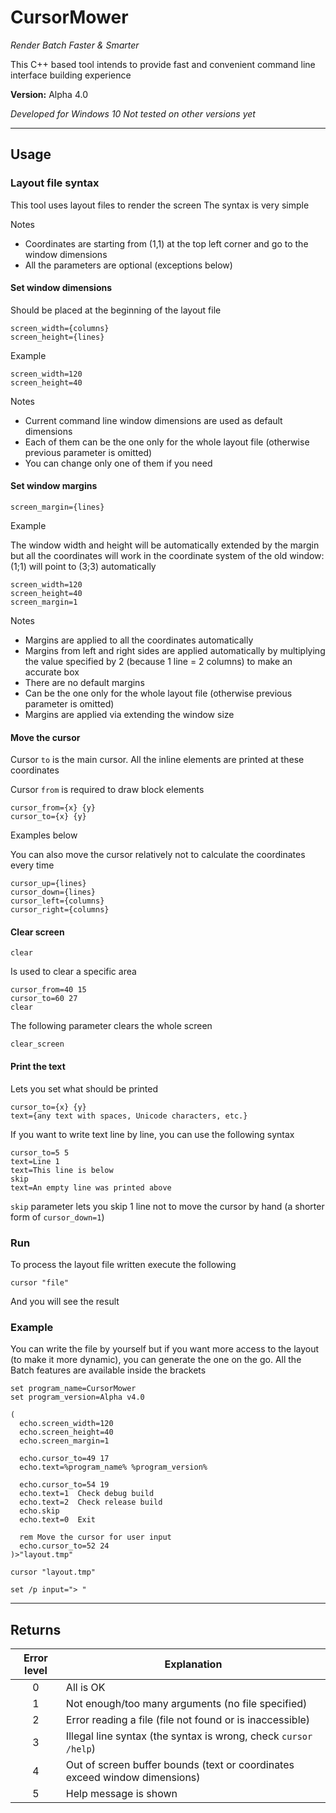 # CursorMower

*Render Batch Faster & Smarter*

This C++ based tool intends to provide fast and convenient command line interface building experience

**Version:** Alpha 4.0

*Developed for Windows 10*
*Not tested on other versions yet*

---

## Usage

### Layout file syntax

This tool uses layout files to render the screen
The syntax is very simple

Notes

- Coordinates are starting from (1,1) at the top left corner and go to the window dimensions
- All the parameters are optional (exceptions below)

#### Set window dimensions

Should be placed at the beginning of the layout file

```batch
screen_width={columns}
screen_height={lines}
```

Example

```batch
screen_width=120
screen_height=40
```

Notes

- Current command line window dimensions are used as default dimensions
- Each of them can be the one only for the whole layout file (otherwise previous parameter is omitted)
- You can change only one of them if you need

#### Set window margins

```batch
screen_margin={lines}
```

Example

The window width and height will be automatically extended by the margin but all the coordinates will work in the coordinate system of the old window: (1;1) will point to (3;3) automatically

```batch
screen_width=120
screen_height=40
screen_margin=1
```

Notes

- Margins are applied to all the coordinates automatically
- Margins from left and right sides are applied automatically by multiplying the value specified by 2 (because 1 line = 2 columns) to make an accurate box
- There are no default margins
- Can be the one only for the whole layout file (otherwise previous parameter is omitted)
- Margins are applied via extending the window size

#### Move the cursor

Cursor `to` is the main cursor. All the inline elements are printed at these coordinates

Cursor `from` is required to draw block elements

```batch
cursor_from={x} {y}
cursor_to={x} {y}
```

Examples below

You can also move the cursor relatively not to calculate the coordinates every time

```batch
cursor_up={lines}
cursor_down={lines}
cursor_left={columns}
cursor_right={columns}
```

#### Clear screen

```batch
clear
```

Is used to clear a specific area

```batch
cursor_from=40 15
cursor_to=60 27
clear
```

The following parameter clears the whole screen

```batch
clear_screen
```

#### Print the text

Lets you set what should be printed

```batch
cursor_to={x} {y}
text={any text with spaces, Unicode characters, etc.}
```

If you want to write text line by line, you can use the following syntax

```batch
cursor_to=5 5
text=Line 1
text=This line is below
skip
text=An empty line was printed above
```

`skip` parameter lets you skip 1 line not to move the cursor by hand (a shorter form of `cursor_down=1`)

### Run

To process the layout file written execute the following

```batch
cursor "file"
```

And you will see the result

### Example

You can write the file by yourself but if you want more access to the layout (to make it more dynamic), you can generate the one on the go. All the Batch features are available inside the brackets

```batch
set program_name=CursorMower
set program_version=Alpha v4.0

(
  echo.screen_width=120
  echo.screen_height=40
  echo.screen_margin=1

  echo.cursor_to=49 17
  echo.text=%program_name% %program_version%

  echo.cursor_to=54 19
  echo.text=1  Check debug build
  echo.text=2  Check release build
  echo.skip
  echo.text=0  Exit

  rem Move the cursor for user input
  echo.cursor_to=52 24
)>"layout.tmp"

cursor "layout.tmp"

set /p input="> "
```

---

## Returns

| Error level | Explanation                                                                |
|:-----------:| -------------------------------------------------------------------------- |
|      0      | All is OK                                                                  |
|      1      | Not enough/too many arguments (no file specified)                          |
|      2      | Error reading a file (file not found or is inaccessible)                   |
|      3      | Illegal line syntax (the syntax is wrong, check `cursor /help`)            |
|      4      | Out of screen buffer bounds (text or coordinates exceed window dimensions) |
|      5      | Help message is shown                                                      |
